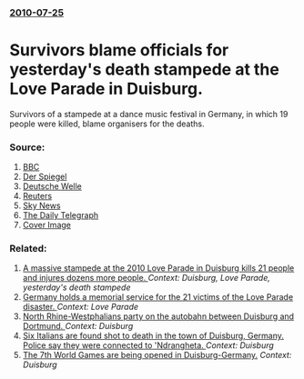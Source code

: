 ### [2010-07-25](/news/2010/07/25/index.md)

# Survivors blame officials for yesterday's death stampede at the Love Parade in Duisburg. 

Survivors of a stampede at a dance music festival in Germany, in which 19 people were killed, blame organisers for the deaths.


### Source:

1. [BBC](http://www.bbc.co.uk/news/world-europe-10753448)
2. [Der Spiegel](http://www.spiegel.de/international/germany/0,1518,708383,00.html)
3. [Deutsche Welle](http://www.dw-world.de/dw/article/0,,5835760,00.html)
4. [Reuters](http://www.reuters.com/article/idUSTRE66N1JV20100725)
5. [Sky News](http://news.sky.com/skynews/Home/World-News/Germany-Love-Parade-Stampede-At-Least-19-Are-Killed-At-A-Music-Festival-In-Duisburg/Article/201007415670479?f=rss)
6. [The Daily Telegraph](http://www.telegraph.co.uk/news/worldnews/europe/germany/7909015/Love-Parade-cancelled-permanently-as-police-investigate-causes-of-crush-that-killed-19.html)
6. [Cover Image](http://www.bbc.co.uk/news/special/2015/newsspec_10857/bbc_news_logo.png?cb=1)

### Related:

1. [A massive stampede at the 2010 Love Parade in Duisburg kills 21 people and injures dozens more people. ](/news/2010/07/24/a-massive-stampede-at-the-2010-love-parade-in-duisburg-kills-21-people-and-injures-dozens-more-people.md) _Context: Duisburg, Love Parade, yesterday's death stampede_
2. [Germany holds a memorial service for the 21 victims of the Love Parade disaster. ](/news/2010/07/31/germany-holds-a-memorial-service-for-the-21-victims-of-the-love-parade-disaster.md) _Context: Love Parade_
3. [North Rhine-Westphalians party on the autobahn between Duisburg and Dortmund. ](/news/2010/07/18/north-rhine-westphalians-party-on-the-autobahn-between-duisburg-and-dortmund.md) _Context: Duisburg_
4. [ Six Italians are found shot to death in the town of Duisburg, Germany. Police say they were connected to 'Ndrangheta. ](/news/2007/08/15/six-italians-are-found-shot-to-death-in-the-town-of-duisburg-germany-police-say-they-were-connected-to-ndrangheta.md) _Context: Duisburg_
5. [ The 7th World Games are being opened in Duisburg-Germany.](/news/2005/07/14/the-7th-world-games-are-being-opened-in-duisburg-germany.md) _Context: Duisburg_
